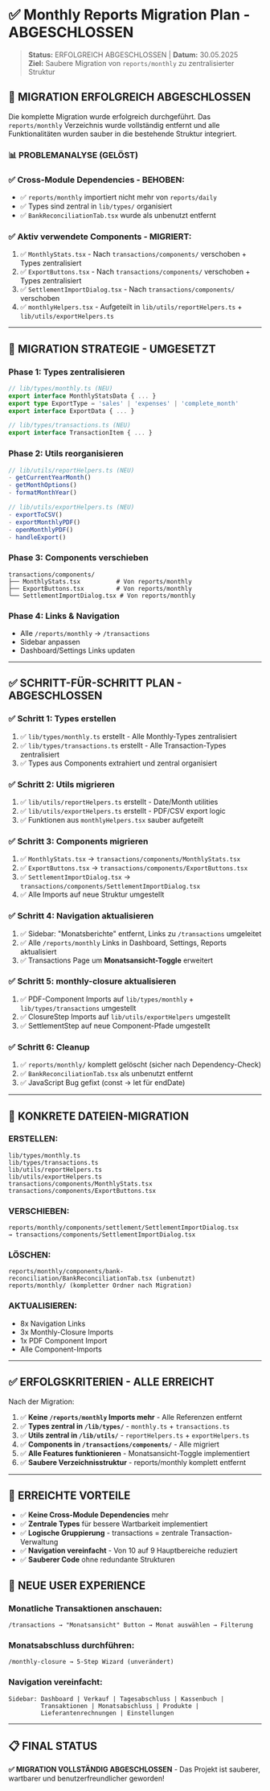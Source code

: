 # ✅ Monthly Reports Migration Plan - ABGESCHLOSSEN

> **Status:** ERFOLGREICH ABGESCHLOSSEN | **Datum:** 30.05.2025  
> **Ziel:** Saubere Migration von `reports/monthly` zu zentralisierter Struktur

## 🎉 **MIGRATION ERFOLGREICH ABGESCHLOSSEN**

Die komplette Migration wurde erfolgreich durchgeführt. Das `reports/monthly` Verzeichnis wurde vollständig entfernt und alle Funktionalitäten wurden sauber in die bestehende Struktur integriert.

### **📊 PROBLEMANALYSE (GELÖST)**

### **✅ Cross-Module Dependencies - BEHOBEN:**
- ✅ `reports/monthly` importiert nicht mehr von `reports/daily` 
- ✅ Types sind zentral in `lib/types/` organisiert
- ✅ `BankReconciliationTab.tsx` wurde als unbenutzt entfernt

### **✅ Aktiv verwendete Components - MIGRIERT:**
1. ✅ `MonthlyStats.tsx` - Nach `transactions/components/` verschoben + Types zentralisiert
2. ✅ `ExportButtons.tsx` - Nach `transactions/components/` verschoben + Types zentralisiert
3. ✅ `SettlementImportDialog.tsx` - Nach `transactions/components/` verschoben
4. ✅ `monthlyHelpers.tsx` - Aufgeteilt in `lib/utils/reportHelpers.ts` + `lib/utils/exportHelpers.ts`

---

## 🎯 **MIGRATION STRATEGIE - UMGESETZT**

### **Phase 1: Types zentralisieren**
```typescript
// lib/types/monthly.ts (NEU)
export interface MonthlyStatsData { ... }
export type ExportType = 'sales' | 'expenses' | 'complete_month'
export interface ExportData { ... }

// lib/types/transactions.ts (NEU) 
export interface TransactionItem { ... }
```

### **Phase 2: Utils reorganisieren**
```typescript
// lib/utils/reportHelpers.ts (NEU)
- getCurrentYearMonth()
- getMonthOptions()  
- formatMonthYear()

// lib/utils/exportHelpers.ts (NEU)
- exportToCSV()
- exportMonthlyPDF()
- openMonthlyPDF()
- handleExport()
```

### **Phase 3: Components verschieben**
```
transactions/components/
├── MonthlyStats.tsx          # Von reports/monthly
├── ExportButtons.tsx         # Von reports/monthly  
└── SettlementImportDialog.tsx # Von reports/monthly
```

### **Phase 4: Links & Navigation**
- Alle `/reports/monthly` → `/transactions`
- Sidebar anpassen
- Dashboard/Settings Links updaten

---

## ✅ **SCHRITT-FÜR-SCHRITT PLAN - ABGESCHLOSSEN**

### **✅ Schritt 1: Types erstellen** 
1. ✅ `lib/types/monthly.ts` erstellt - Alle Monthly-Types zentralisiert
2. ✅ `lib/types/transactions.ts` erstellt - Alle Transaction-Types zentralisiert
3. ✅ Types aus Components extrahiert und zentral organisiert

### **✅ Schritt 2: Utils migrieren**
1. ✅ `lib/utils/reportHelpers.ts` erstellt - Date/Month utilities
2. ✅ `lib/utils/exportHelpers.ts` erstellt - PDF/CSV export logic
3. ✅ Funktionen aus `monthlyHelpers.tsx` sauber aufgeteilt

### **✅ Schritt 3: Components migrieren**
1. ✅ `MonthlyStats.tsx` → `transactions/components/MonthlyStats.tsx`
2. ✅ `ExportButtons.tsx` → `transactions/components/ExportButtons.tsx`
3. ✅ `SettlementImportDialog.tsx` → `transactions/components/SettlementImportDialog.tsx`
4. ✅ Alle Imports auf neue Struktur umgestellt

### **✅ Schritt 4: Navigation aktualisieren** 
1. ✅ Sidebar: "Monatsberichte" entfernt, Links zu `/transactions` umgeleitet
2. ✅ Alle `/reports/monthly` Links in Dashboard, Settings, Reports aktualisiert
3. ✅ Transactions Page um **Monatsansicht-Toggle** erweitert

### **✅ Schritt 5: monthly-closure aktualisieren**
1. ✅ PDF-Component Imports auf `lib/types/monthly` + `lib/types/transactions` umgestellt
2. ✅ ClosureStep Imports auf `lib/utils/exportHelpers` umgestellt
3. ✅ SettlementStep auf neue Component-Pfade umgestellt

### **✅ Schritt 6: Cleanup**
1. ✅ `reports/monthly/` komplett gelöscht (sicher nach Dependency-Check)
2. ✅ `BankReconciliationTab.tsx` als unbenutzt entfernt
3. ✅ JavaScript Bug gefixt (const → let für endDate)

---

## 🔧 **KONKRETE DATEIEN-MIGRATION**

### **ERSTELLEN:**
```
lib/types/monthly.ts
lib/types/transactions.ts
lib/utils/reportHelpers.ts
lib/utils/exportHelpers.ts
transactions/components/MonthlyStats.tsx
transactions/components/ExportButtons.tsx
```

### **VERSCHIEBEN:**
```
reports/monthly/components/settlement/SettlementImportDialog.tsx
→ transactions/components/SettlementImportDialog.tsx
```

### **LÖSCHEN:**
```
reports/monthly/components/bank-reconciliation/BankReconciliationTab.tsx (unbenutzt)
reports/monthly/ (kompletter Ordner nach Migration)
```

### **AKTUALISIEREN:**
- 8x Navigation Links
- 3x Monthly-Closure Imports
- 1x PDF Component Import
- Alle Component-Imports

---

## ✅ **ERFOLGSKRITERIEN - ALLE ERREICHT**

Nach der Migration:
1. ✅ **Keine `/reports/monthly` Imports mehr** - Alle Referenzen entfernt
2. ✅ **Types zentral in `/lib/types/`** - `monthly.ts` + `transactions.ts` 
3. ✅ **Utils zentral in `/lib/utils/`** - `reportHelpers.ts` + `exportHelpers.ts`
4. ✅ **Components in `/transactions/components/`** - Alle migriert
5. ✅ **Alle Features funktionieren** - Monatsansicht-Toggle implementiert
6. ✅ **Saubere Verzeichnisstruktur** - reports/monthly komplett entfernt

---

## 🚀 **ERREICHTE VORTEILE**

- ✅ **Keine Cross-Module Dependencies** mehr
- ✅ **Zentrale Types** für bessere Wartbarkeit implementiert
- ✅ **Logische Gruppierung** - transactions = zentrale Transaction-Verwaltung
- ✅ **Navigation vereinfacht** - Von 10 auf 9 Hauptbereiche reduziert
- ✅ **Sauberer Code** ohne redundante Strukturen

## 🎯 **NEUE USER EXPERIENCE**

### **Monatliche Transaktionen anschauen:**
```
/transactions → "Monatsansicht" Button → Monat auswählen → Filterung
```

### **Monatsabschluss durchführen:**
```  
/monthly-closure → 5-Step Wizard (unverändert)
```

### **Navigation vereinfacht:**
```
Sidebar: Dashboard | Verkauf | Tagesabschluss | Kassenbuch | 
         Transaktionen | Monatsabschluss | Produkte | 
         Lieferantenrechnungen | Einstellungen
```

---

## 📋 **FINAL STATUS**

**✅ MIGRATION VOLLSTÄNDIG ABGESCHLOSSEN** - Das Projekt ist sauberer, wartbarer und benutzerfreundlicher geworden!